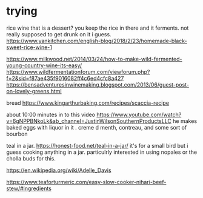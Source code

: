 # trying

rice wine that is a dessert? you keep the rice in there and it ferments. not really supposed to get drunk on it i guess.
https://www.yankitchen.com/english-blog/2018/2/23/homemade-black-sweet-rice-wine-1

https://www.milkwood.net/2014/03/24/how-to-make-wild-fermented-young-country-wine-its-easy/
https://www.wildfermentationforum.com/viewforum.php?f=2&sid=f87ae435f9016082ff4c6ed4cfc8a427
https://bensadventuresinwinemaking.blogspot.com/2013/06/guest-post-on-lovely-greens.html

bread
https://www.kingarthurbaking.com/recipes/scaccia-recipe

about 10:00 minutes in to this video
https://www.youtube.com/watch?v=6gNPPBNkoLk&ab_channel=JustinWilsonSouthernProductsLLC
he makes baked eggs with liquor in it . creme d menth, contreau, and some sort of bourbon

teal in a jar. 
https://honest-food.net/teal-in-a-jar/
it's for a small bird but i guess cooking anything in a jar. particulrly interested in using nopales or the cholla buds for this.

https://en.wikipedia.org/wiki/Adelle_Davis

https://www.teaforturmeric.com/easy-slow-cooker-nihari-beef-stew/#ingredients